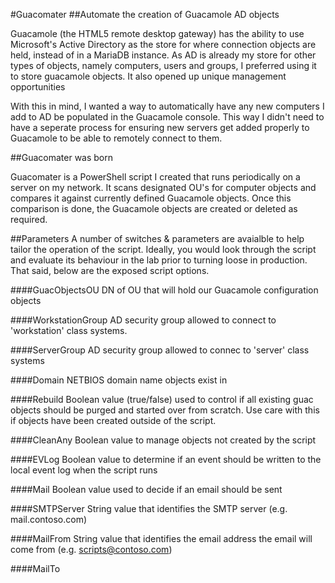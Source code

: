 #Guacomater
##Automate the creation of Guacamole AD objects

Guacamole (the HTML5 remote desktop gateway) has the ability to use Microsoft's Active Directory as the store for where connection objects are held, instead of in a MariaDB instance. As AD is already my store for other types of objects, namely computers, users and groups, I preferred using it to store guacamole objects. It also opened up unique management opportunities

With this in mind, I wanted a way to automatically have any new computers I add to AD be populated in the Guacamole console. This way I didn't need to have a seperate process for ensuring new servers get added properly to Guacamole to be able to remotely connect to them.

##Guacomater was born

Guacomater is a PowerShell script I created that runs periodically on a server on my network. It scans designated OU's for computer objects and compares it against currently defined Guacamole objects. Once this comparison is done, the Guacamole objects are created or deleted as required.

##Parameters
A number of switches & parameters are avaialble to help tailor the operation of the script. Ideally, you would look through the script and evaluate its behaviour in the lab prior to turning loose in production. That said, below are the exposed script options.

####GuacObjectsOU
DN of OU that will hold our Guacamole configuration objects

####WorkstationGroup
AD security group allowed to connect to 'workstation' class systems.

####ServerGroup
AD security group allowed to connec to 'server' class systems

####Domain
NETBIOS domain name objects exist in

####Rebuild
Boolean value (true/false) used to control if all existing guac objects should be purged and started over from scratch. Use care with this if objects have been created outside of the script.

####CleanAny
Boolean value to manage objects not created by the script

####EVLog
Boolean value to determine if an event should be written to the local event log when the script runs

####Mail
Boolean value used to decide if an email should be sent

####SMTPServer
String value that identifies the SMTP server (e.g. mail.contoso.com)

####MailFrom
String value that identifies the email address the email will come from (e.g. scripts@contoso.com)

####MailTo
